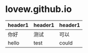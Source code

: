 # lovew.github.io


| header1 | header1 | header1 |
| ------- | ------- | ------- 
| 你好 | 测试 | 可以 |
| hello | test | could |
